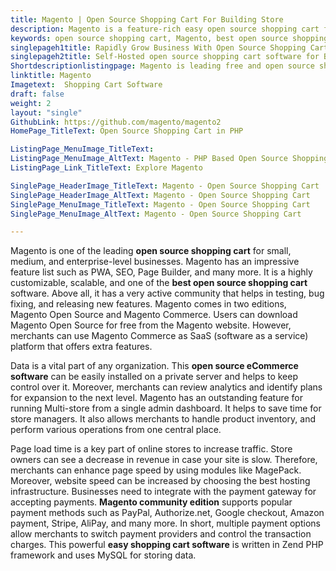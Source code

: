 ```yaml
---
title: Magento | Open Source Shopping Cart For Building Store
description: Magento is a feature-rich easy open source shopping cart for small to enterprise-level businesses. Setup Multi-store and manage from single admin panel.
keywords: open source shopping cart, Magento, best open source shopping cart, self hosted shopping cart, easy shopping cart software
singlepageh1title: Rapidly Grow Business With Open Source Shopping Cart
singlepageh2title: Self-Hosted open source shopping cart software for B2B and B2C business models. Enhance business with flexible and extensible ecommerce platform.
Shortdescriptionlistingpage: Magento is leading free and open source shopping cart software for small, medium and enterprise-level businesses. It has very impressive and modern feature list.
linktitle: Magento
Imagetext:  Shopping Cart Software 
draft: false
weight: 2
layout: "single"
GithubLink: https://github.com/magento/magento2
HomePage_TitleText: Open Source Shopping Cart in PHP

ListingPage_MenuImage_TitleText: 
ListingPage_MenuImage_AltText: Magento - PHP Based Open Source Shopping Cart
ListingPage_Link_TitleText: Explore Magento

SinglePage_HeaderImage_TitleText: Magento - Open Source Shopping Cart
SinglePage_HeaderImage_AltText: Magento - Open Source Shopping Cart
SinglePage_MenuImage_TitleText: Magento - Open Source Shopping Cart
SinglePage_MenuImage_AltText: Magento - Open Source Shopping Cart

---
```


Magento is one of the leading **open source shopping cart** for small, medium, and enterprise-level businesses. Magento has an impressive feature list such as PWA, SEO, Page Builder, and many more. It is a highly customizable, scalable, and one of the **best open source shopping cart** software. Above all, it has a very active community that helps in testing, bug fixing, and releasing new features. Magento comes in two editions, Magento Open Source and Magento Commerce. Users can download Magento Open Source for free from the Magento website. However, merchants can use Magento Commerce as SaaS (software as a service) platform that offers extra features.

Data is a vital part of any organization. This **open source eCommerce software** can be easily installed on a private server and helps to keep control over it. Moreover, merchants can review analytics and identify plans for expansion to the next level. Magento has an outstanding feature for running Multi-store from a single admin dashboard. It helps to save time for store managers. It also allows merchants to handle product inventory, and perform various operations from one central place.

Page load time is a key part of online stores to increase traffic. Store owners can see a decrease in revenue in case your site is slow. Therefore, merchants can enhance page speed by using modules like MagePack. Moreover, website speed can be increased by choosing the best hosting infrastructure. Businesses need to integrate with the payment gateway for accepting payments. **Magento community edition** supports popular payment methods such as PayPal, Authorize.net, Google checkout, Amazon payment, Stripe, AliPay, and many more. In short, multiple payment options allow merchants to switch payment providers and control the transaction charges. This powerful **easy shopping cart software** is written in Zend PHP framework and uses MySQL for storing data.